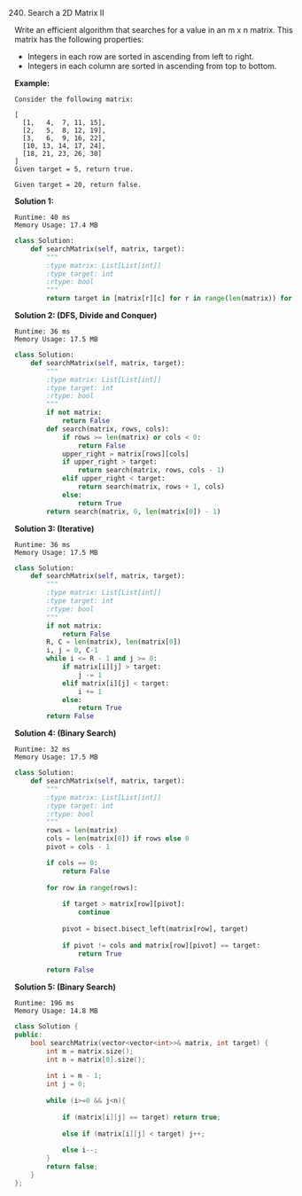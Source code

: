240. Search a 2D Matrix II

Write an efficient algorithm that searches for a value in an m x n matrix. This matrix has the following properties:

* Integers in each row are sorted in ascending from left to right.
* Integers in each column are sorted in ascending from top to bottom.

**Example:**
```
Consider the following matrix:

[
  [1,   4,  7, 11, 15],
  [2,   5,  8, 12, 19],
  [3,   6,  9, 16, 22],
  [10, 13, 14, 17, 24],
  [18, 21, 23, 26, 30]
]
Given target = 5, return true.

Given target = 20, return false.
```

**Solution 1:**
```
Runtime: 40 ms
Memory Usage: 17.4 MB
```
```python
class Solution:
    def searchMatrix(self, matrix, target):
        """
        :type matrix: List[List[int]]
        :type target: int
        :rtype: bool
        """
        return target in [matrix[r][c] for r in range(len(matrix)) for c in range(len(matrix[0]))]
```

**Solution 2: (DFS, Divide and Conquer)**
```
Runtime: 36 ms
Memory Usage: 17.5 MB
```
```python
class Solution:
    def searchMatrix(self, matrix, target):
        """
        :type matrix: List[List[int]]
        :type target: int
        :rtype: bool
        """
        if not matrix:
            return False
        def search(matrix, rows, cols):
            if rows >= len(matrix) or cols < 0:
                return False
            upper_right = matrix[rows][cols]
            if upper_right > target:
                return search(matrix, rows, cols - 1)
            elif upper_right < target:
                return search(matrix, rows + 1, cols)
            else:
                return True
        return search(matrix, 0, len(matrix[0]) - 1)
```

**Solution 3: (Iterative)**
```
Runtime: 36 ms
Memory Usage: 17.5 MB
```
```python
class Solution:
    def searchMatrix(self, matrix, target):
        """
        :type matrix: List[List[int]]
        :type target: int
        :rtype: bool
        """
        if not matrix:
            return False
        R, C = len(matrix), len(matrix[0])
        i, j = 0, C-1
        while i <= R - 1 and j >= 0:
            if matrix[i][j] > target:
                j -= 1
            elif matrix[i][j] < target:
                i += 1
            else:
                return True
        return False
```

**Solution 4: (Binary Search)**
```
Runtime: 32 ms
Memory Usage: 17.5 MB
```
```python
class Solution:
    def searchMatrix(self, matrix, target):
        """
        :type matrix: List[List[int]]
        :type target: int
        :rtype: bool
        """
        rows = len(matrix)
        cols = len(matrix[0]) if rows else 0
        pivot = cols - 1

        if cols == 0:
            return False
        
        for row in range(rows):  
            
            if target > matrix[row][pivot]:
                continue
                 
            pivot = bisect.bisect_left(matrix[row], target)
            
            if pivot != cols and matrix[row][pivot] == target:
                return True
            
        return False
```

**Solution 5: (Binary Search)**
```
Runtime: 196 ms
Memory Usage: 14.8 MB
```
```c++
class Solution {
public:
    bool searchMatrix(vector<vector<int>>& matrix, int target) {
        int m = matrix.size();
        int n = matrix[0].size();
        
        int i = m - 1;
        int j = 0;
        
        while (i>=0 && j<n){
            
            if (matrix[i][j] == target) return true;
            
            else if (matrix[i][j] < target) j++;
            
            else i--;
        }
        return false;
    }
};
```
